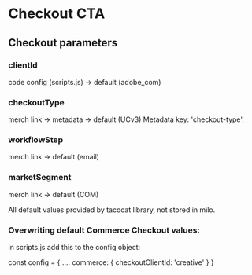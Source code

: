 # Checkout CTA
## Checkout parameters

### clientId 
code config (scripts.js) -> default (adobe_com)
### checkoutType 
merch link -> metadata -> default (UCv3)
Metadata key: 'checkout-type'.
### workflowStep 
merch link -> default (email)

### marketSegment 
merch link -> default (COM)

All default values provided by tacocat library, not stored in milo.

### Overwriting default Commerce Checkout values:
in scripts.js
add this to the config object:

const config = {
  ....
  commerce: {
      checkoutClientId: 'creative'
    }
}

